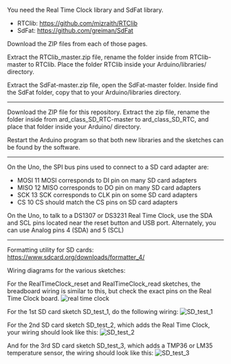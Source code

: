 You need the Real Time Clock library and SdFat library.
* RTClib: https://github.com/mizraith/RTClib
* SdFat: https://github.com/greiman/SdFat

Download the ZIP files from each of those pages. 

Extract the RTClib_master.zip file, rename the folder inside from RTClib-master to RTClib.
Place the folder RTClib inside your Arduino/libraries/ directory.

Extract the SdFat-master.zip file, open the SdFat-master folder. Inside find the SdFat folder,
copy that to your Arduino/libraries directory. 

------------------------------
Download the ZIP file for this repository. Extract the zip file, rename the folder inside
from ard_class_SD_RTC-master to ard_class_SD_RTC, and place that folder inside your Arduino/ directory.

Restart the Arduino program so that both new libraries and the sketches can be found by the software. 

-----------------------------
On the Uno, the SPI bus pins used to connect to a SD card adapter are:
* MOSI	11	MOSI corresponds to DI pin on many SD card adapters
* MISO	12	MISO corresponds to DO pin on many SD card adapters
* SCK	13	SCK corresponds to CLK pin on some SD card adapters
* CS	10	CS should match the CS pins on SD card adapters

On the Uno, to talk to a DS1307 or DS3231 Real Time Clock, use the SDA and SCL pins
located near the reset button and USB port. Alternately, you can use 
Analog pins 4 (SDA) and 5 (SCL)

------------------------------
Formatting utility for SD cards: 
https://www.sdcard.org/downloads/formatter_4/ 

Wiring diagrams for the various sketches:

For the RealTimeClock_reset and RealTimeClock_read sketches, the breadboard wiring is 
similar to this, but check the exact pins on the Real Time Clock board.
![real time clock](/images/real_time_clock_bb.png?raw=true "Real Time Clock wiring")

For the 1st SD card sketch SD_test_1, do the following wiring:
![SD_test_1](/images/SD_test_1_bb.png?raw=true "SD_test_1")

For the 2nd SD card sketch SD_test_2, which adds the Real Time Clock, your wiring should look like this:
![SD_test_2](/images/SD_test_2_bb.png?raw=true "SD_test_2")

And for the 3rd SD card sketch SD_test_3, which adds a TMP36 or LM35 temperature sensor, the wiring should look like this:
![SD_test_3](/images/SD_test_3_bb.png?raw=true "SD_test_3")